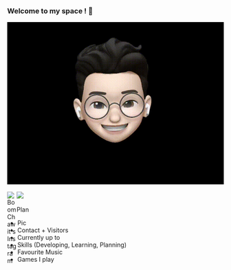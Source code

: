 ### Welcome to my space ! 👋

![](https://github.com/BoomChawit/BoomChawit/blob/main/Pics/memoji.gif)

<a href="https://www.instagram.com/b.chawit">
  <img align="left" alt="BoomChawit's Instagram" width="22px" src="https://raw.githubusercontent.com/hussainweb/hussainweb/main/icons/instagram.png" />
</a>

![](https://visitor-badge.glitch.me/badge?page_id=BoomChawit.BoomChawit)

Plan

- Pic
- Contact + Visitors
- Currently up to
- Skills (Developing, Learning, Planning)
- Favourite Music
- Games I play

